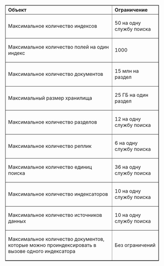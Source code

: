 <table cellspacing="0" border="1">
<tr>
  <th align="left" valign="middle">Объект</th>
  <th align="left" valign="middle">Ограничение</th>
</tr>
<tr>
  <td><p>Максимальное количество индексов</p></td>
  <td><p>50&#160;на одну службу поиска</p></td>
</tr>
<tr>
  <td><p>Максимальное количество полей на один индекс</p></td>
  <td><p>1000</p></td>
</tr>
<tr>
  <td><p>Максимальное количество документов</p></td>
  <td><p>15&#160;млн на раздел</p></td>
</tr>
<tr>
  <td><p>Максимальный размер хранилища</p></td>
  <td><p>25&#160;ГБ на один раздел</p></td>
<tr>
  <td><p>Максимальное количество разделов</p></td>
  <td><p>12&#160;на одну службу поиска</p></td>
</tr>
<tr>
  <td><p>Максимальное количество реплик</p></td>
  <td><p>6&#160;на одну службу поиска</p></td>
</tr>
<tr>
  <td><p>Максимальное количество единиц поиска</p></td>
  <td><p>36&#160;на одну службу поиска</p></td>
</tr>
<tr>
  <td><p>Максимальное количество индексаторов</p></td>
  <td><p>10&#160;на одну службу поиска</p></td>
</tr>
<tr>
  <td><p>Максимальное количество источников данных</p></td>
  <td><p>10&#160;на одну службу поиска</p></td>
</tr>
<tr>
  <td><p>Максимальное количество документов, которые можно проиндексировать в вызове одного индексатора</p></td>
  <td><p>Без ограничений</p></td>
</tr>
</table>

<!---HONumber=July15_HO5-->